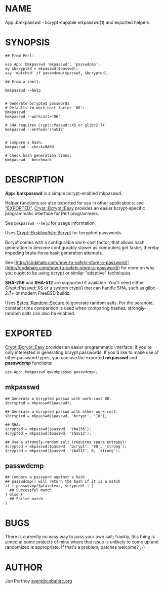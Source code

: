 # NAME

App::bmkpasswd - bcrypt-capable mkpasswd(1) and exported helpers

# SYNOPSIS

    ## From Perl:

    use App::bmkpasswd 'mkpasswd', 'passwdcmp';
    my $bcrypted = mkpasswd($passwd);
    say 'matched' if passwdcmp($passwd, $bcrypted);

    ## From a shell:

    bmkpasswd --help
    

    # Generate bcrypted passwords
    # Defaults to work cost factor '08':
    bmkpasswd
    bmkpasswd --workcost='06'

    # SHA requires Crypt::Passwd::XS or glibc2.7+
    bmkpasswd --method='sha512'
    

    # Compare a hash:
    bmkpasswd --check=HASH

    # Check hash generation times:
    bmkpasswd --benchmark

# DESCRIPTION

__App::bmkpasswd__ is a simple bcrypt-enabled mkpasswd. 

Helper functions are also exported for use in other applications; see
["EXPORTED"](#EXPORTED).
[Crypt::Bcrypt::Easy](http://search.cpan.org/perldoc?Crypt::Bcrypt::Easy) provides an easier bcrypt-specific
programmatic interface for Perl programmers.

See `bmkpasswd --help` for usage information.

Uses [Crypt::Eksblowfish::Bcrypt](http://search.cpan.org/perldoc?Crypt::Eksblowfish::Bcrypt) for bcrypted passwords.

Bcrypt comes with a configurable work-cost factor; that allows hash generation 
to become configurably slower as computers get faster, thereby 
impeding brute-force hash generation attempts.

See [http://codahale.com/how-to-safely-store-a-password/](http://codahale.com/how-to-safely-store-a-password/) for more 
on why you ought to be using bcrypt or similar "adaptive" techniques.

__SHA-256__ and __SHA-512__ are supported if available. You'll need 
either [Crypt::Passwd::XS](http://search.cpan.org/perldoc?Crypt::Passwd::XS) or a system crypt() that can handle SHA, 
such as glibc-2.7+ or modern FreeBSD builds.

Uses [Bytes::Random::Secure](http://search.cpan.org/perldoc?Bytes::Random::Secure) to generate random salts. For the paranoid,
constant time comparison is used when comparing hashes; strongly-random salts
can also be enabled.

# EXPORTED

[Crypt::Bcrypt::Easy](http://search.cpan.org/perldoc?Crypt::Bcrypt::Easy) provides an easier programmatic interface, if you're
only interested in generating bcrypt passwords.  If you'd like to make use of
other password types, you can use the exported __mkpasswd__ and __passwdcmp__
functions:

    use App::bmkpasswd qw/mkpasswd passwdcmp/;

## mkpasswd

    ## Generate a bcrypted passwd with work-cost 08:
    $bcrypted = mkpasswd($passwd);

    ## Generate a bcrypted passwd with other work-cost:
    $bcrypted = mkpasswd($passwd, 'bcrypt', '10');

    ## SHA:
    $crypted = mkpasswd($passwd, 'sha256');
    $crypted = mkpasswd($passwd, 'sha512');

    ## Use a strongly-random salt (requires spare entropy):
    $crypted = mkpasswd($passwd, 'bcrypt', '08', 'strong');
    $crypted = mkpasswd($passwd, 'sha512', 0, 'strong');

## passwdcmp

    ## Compare a password against a hash
    ## passwdcmp() will return the hash if it is a match
    if ( passwdcmp($plaintext, $crypted) ) {
      ## Successful match
    } else {
      ## Failed match
    }

# BUGS

There is currently no easy way to pass your own salt; frankly, 
this thing is aimed at some projects of mine where that issue is 
unlikely to come up and randomized is appropriate. If that's a problem, 
patches welcome? ;-)

# AUTHOR

Jon Portnoy <avenj@cobaltirc.org>
